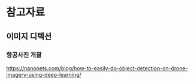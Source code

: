 # 참고자료
## 이미지 디텍션
### 항공사진 개괄
https://nanonets.com/blog/how-to-easily-do-object-detection-on-drone-imagery-using-deep-learning/
